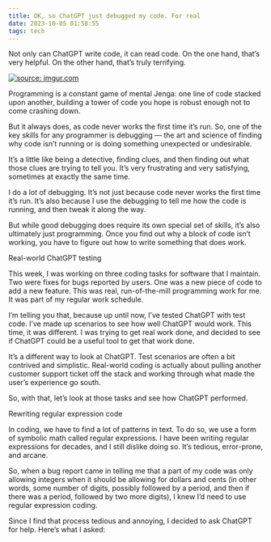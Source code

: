 ```yaml
---
title: OK, so ChatGPT just debugged my code. For real
date: 2023-10-05 01:58:55
tags: tech
---
```

Not only can ChatGPT write code, it can read code. On the one hand, that’s very helpful. On the other hand, that’s truly 
terrifying.

<a href="https://imgur.com/MtYXUQn"><img src="https://i.imgur.com/MtYXUQn.jpg" title="source: imgur.com" /></a>

Programming is a constant game of mental Jenga: one line of code stacked upon another, building a tower of code you hope 
is robust enough not to come crashing down.

But it always does, as code never works the first time it’s run. So, one of the key skills for any programmer is 
debugging — the art and science of finding why code isn’t running or is doing something unexpected or undesirable.

It’s a little like being a detective, finding clues, and then finding out what those clues are trying to tell you. It’s 
very frustrating and very satisfying, sometimes at exactly the same time.

I do a lot of debugging. It’s not just because code never works the first time it’s run. It’s also because I use the 
debugging to tell me how the code is running, and then tweak it along the way.

But while good debugging does require its own special set of skills, it’s also ultimately just programming. Once you 
find out why a block of code isn’t working, you have to figure out how to write something that does work.

Real-world ChatGPT testing

This week, I was working on three coding tasks for software that I maintain. Two were fixes for bugs reported by users. 
One was a new piece of code to add a new feature. This was real, run-of-the-mill programming work for me. It was part of 
my regular work schedule.

I’m telling you that, because up until now, I’ve tested ChatGPT with test code. I’ve made up scenarios to see how well 
ChatGPT would work. This time, it was different. I was trying to get real work done, and decided to see if ChatGPT could 
be a useful tool to get that work done.

 

It’s a different way to look at ChatGPT. Test scenarios are often a bit contrived and simplistic. Real-world coding is 
actually about pulling another customer support ticket off the stack and working through what made the user’s experience 
go south.

So, with that, let’s look at those tasks and see how ChatGPT performed.

 

Rewriting regular expression code

In coding, we have to find a lot of patterns in text. To do so, we use a form of symbolic math called regular 
expressions. I have been writing regular expressions for decades, and I still dislike doing so. It’s tedious, 
error-prone, and arcane.

So, when a bug report came in telling me that a part of my code was only allowing integers when it should be allowing 
for dollars and cents (in other words, some number of digits, possibly followed by a period, and then if there was a 
period, followed by two more digits), I knew I’d need to use regular expression coding.

 

Since I find that process tedious and annoying, I decided to ask ChatGPT for help. Here’s what I asked:

